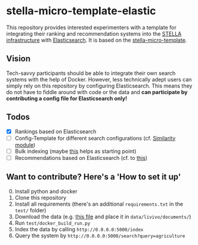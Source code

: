 # stella-micro-template-elastic

This repository provides interested experimenters with a template for integrating their ranking and recommendation systems into the [STELLA infrastructure](https://stella-project.org/) with [Elasticsearch](https://www.elastic.co). It is based on the [stella-micro-template](https://github.com/stella-project/stella-micro-template).

## Vision

Tech-savvy participants should be able to integrate their own search systems with the help of Docker. However, less technically adept users can simply rely on this repository by configuring Elasticsearch. This means they do not have to fiddle around with code or the data and **can participate by contributing a config file for Elasticsearch only!**

## Todos

- [x] Rankings based on Elasticsearch
- [ ] Config-Template for different search configurations (cf. [Similarity module](https://www.elastic.co/guide/en/elasticsearch/reference/current/index-modules-similarity.html))
- [ ] Bulk indexing (maybe [this](https://github.com/irgroup/trec-covid/blob/master/scripts/core/elastic.py) helps as starting point)
- [ ] Recommendations based on Elasticsearch (cf. to [this](https://github.com/stella-project/gesis_rec_pyserini/blob/master/systems.py))

## Want to contribute? Here's a 'How to set it up'

0. Install python and docker
1. Clone this repository
2. Install all requirements (there's an additional `requirements.txt` in the `test/` folder)
3. Download the data (e.g. [this file](https://th-koeln.sciebo.de/s/OBm0NLEwz1RYl9N/download?path=%2Flivivo%2Fdocuments&files=livivo_testset.jsonl) and place it in `data/livivo/documents/`)
4. Run `test/docker_build_run.py`
5. Index the data by calling `http://0.0.0.0:5000/index`
6. Query the system by `http://0.0.0.0:5000/search?query=agriculture`
